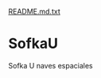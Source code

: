 [README.md.txt](https://github.com/Ivan-Ruiz00/SofkaU/files/10416867/README.md.txt)
# SofkaU
Sofka U naves espaciales
